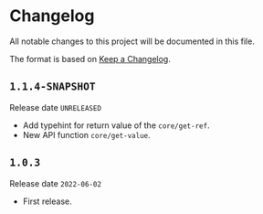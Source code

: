 # Changelog

All notable changes to this project will be documented in this file.

The format is based on [Keep a Changelog](https://keepachangelog.com/en/1.0.0/).

## `1.1.4-SNAPSHOT`

Release date `UNRELEASED`

- Add typehint for return value of the `core/get-ref`.
- New API function `core/get-value`.

## `1.0.3`

Release date `2022-06-02`

- First release.
